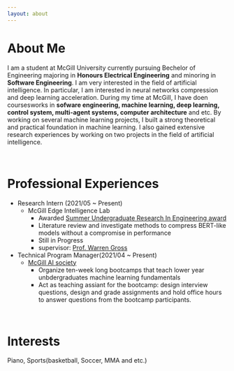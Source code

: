 ```yaml
---
layout: about 
---
```


# About Me
I am a student at McGill University currently pursuing Bechelor of Engineering majoring in **Honours Electrical Engineering** and minoring in **Software Engineering**. I am very interested in the field of artificial intelligence. In particular, I am interested in neural networks compression and deep learning acceleration. During my time at McGill, I have doen coursesworks in **sofware engineering, machine learning, deep learning, control system, multi-agent systems, computer architecture** and etc. By working on several machine learning projects, I built a strong theoretical and practical foundation in machine learning. I also gained extensive research experiences by working on two projects in the field of artificial intelligence.

<br/>

# Professional Experiences
* Research Intern (2021/05 ~ Present)
  * McGill Edge Intelligence Lab
    * Awarded [Summer Undergraduate Research In Engineering award](https://www.mcgill.ca/engineering/students/undergraduate/research)
    * Literature review and investigate methods to compress BERT-like models without a compromise in performance
    * Still in Progress
    * supervisor: [Prof. Warren Gross](https://www.mcgill.ca/ece/warren-gross)
* Technical Program Manager(2021/04 ~ Present)
  * [McGill AI society](https://www.mcgillai.com/)
    * Organize ten-week long bootcamps that teach lower year unbdergraduates machine learning fundamentals
    * Act as teaching assiant for the bootcamp: design interview questions, design and grade assignments and hold office hours to answer questions from the bootcamp participants.

<br/>

# Interests
Piano, Sports(basketball, Soccer, MMA and etc.) 
